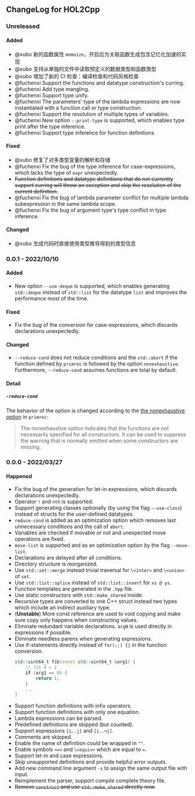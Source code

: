 ## ChangeLog for HOL2Cpp

### Unreleased
#### Added
- @xubo 新的函数属性 `memoize`，开启后为关联函数生成包含记忆化加速的实现
- @xubo 支持从单独的文件中读取预定义的数据类型和函数类型
- @xubo 增加了新的 CI 检查：编译检查和代码风格检查
- @fuchenxi Support the functions and datatype construction's curring.
- @fuchenxi Add type mangling.
- @fuchenxi Support type unify.
- @fuchenxi The parameters' type of the lambda expressions are now instantiated with a function call or type construction.
- @fuchenxi Support the resolution of multiple types of variables.
- @fuchenxi New option `--print-type` is supported, which enables type print after the type inference.
- @fuchenxi Support type inference for function definitions

#### Fixed

- @xubo 修复了对多类型变量的解析和存储
- @fuchenxi Fix the bug of the type inference for case-expressions, which lacks the type of `expr` unexpectedly.
- ~~Function definitions and datatype definitions that do not currently support curring will throw an exception and skip the resolution of the current definition.~~
- @fuchenxi Fix the bug of lambda parameter conflict for multiple lambda subexpression in the same lambda scope.
- @fuchenxi Fix the bug of argument type's type conflict in type inference.

#### Changed

- @xubo 生成代码时直接使用类型推导得到的类型信息

### 0.0.1 - 2022/10/10

#### Added

- New option `--use-deque` is supported, which enables generating `std::deque` instead of `std::list` for the datatype `list` and improves the performance most of the time.

#### Fixed

- Fix the bug of the conversion for case-expressions, which discards declarations unexpectedly.

#### Changed

- `--reduce-cond` does not reduce conditions and the `std::abort` if the function defined by `primrec` is followed by the option `nonexhaustive`. Furthermore, `--reduce-cond` assumes functions are total by default.

#### Detail

##### `-reduce-cond`

The behavior of the option is changed according to the [the nonexhaustive option](https://isabelle.in.tum.de/dist/doc/datatypes.pdf) in `primrec`:

> The nonexhaustive option indicates that the functions are not necessarily specified for all constructors. It can be used to suppress the warning that is normally emitted when some constructors are missing.

### 0.0.0 - 2022/03/27

#### Happened

- Fix the bug of the generation for let-in expressions, which discards declarations unexpectedly.
- Operator `!` and `nth` is supported.
- Support generating classes optionally (by using the flag `--use-class`) instead of structs for the user-defined datatypes.
- `reduce-cond` is added as an optimization option which removes last unnecessary conditions and the call of `abort`.
- Variables are checked if movable or not and unexpected move operations are fixed.
- `move-list` is supported and as an optimization option by the flag `--move-list`.
- Declarations are delayed after all conditions.
- Directory structure is reorganized.
- Use `std::set::merge` instead trivial traversal for `\<inter>` and `\<union>` of `set`.
- Use `std::list::splice` instead of `std::list::insert` for `xs @ ys`.
- Function templates are generated in the `.hpp` file.
- Use static constructors with `std::make_shared` inside.
- Recursive types are converted to one C++ struct instead two types which include an indirect auxiliary type.
- (**Unstable**) More const reference are used to void copying and make sure copy only happens when constructing values.
- Eliminate redundant variable declarations. `argN` is used directly in expressions if possible.
- Eliminate needless parens when generating expressions.
- Use if-statements directly instead of `for(;;) {}` in the function conversion.
    ```cpp
    std::uint64_t fib(const std::uint64_t &arg1) {
        // fib 0 = 1
        if (arg1 == 0) {
            return 1;
        }
        ...
    }
    ```
- Support function definitions with infix operators.
- Support function definitions with only one equation.
- Lambda expressions can be parsed.
- Predefined definitions are skipped (but counted).
- Support expressions `[i..j]` and `[i..<j]`.
- Comments are skipped.
- Enable the name of definition could be wrapped in `""`.
- Enable symbols `<=>` and `\<equiv>` which are equal to `=`.
- Support let-in and case expressions.
- Skip unsupported definitions and provide helpful error outputs.
- Add new command line argument `-s` to assign the same output file with input.
- Reimplement the parser, support compile complete theory file.
- ~~Remove `construct` and use `std::make_shared` directly now.~~
